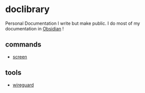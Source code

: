 # doclibrary
Personal Documentation I write but make public. I do most of my documentation in [Obsidian](https://obsidian.md/) !

## commands
- [screen](https://github.com/barkwoofdog/doclibrary/blob/b0a26cecbdeff09f5f54b82432bcbfeb11de99b8/command-library/screen.md)

## tools
- [wireguard](https://github.com/barkwoofdog/doclibrary/blob/main/tools/wireguard.md)
